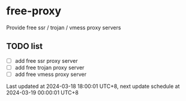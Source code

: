 
# free-proxy
Provide free ssr / trojan / vmess proxy servers


## TODO list
- [ ] add free ssr proxy server
- [ ] add free trojan proxy server
- [ ] add free vmess proxy server

Last updated at 2024-03-18 18:00:01 UTC+8, next update schedule at 2024-03-19 00:00:01 UTC+8

